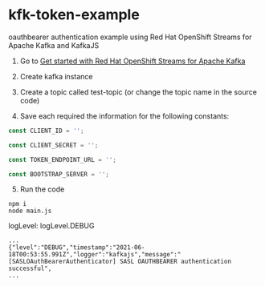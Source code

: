 # kfk-token-example
oauthbearer authentication example using Red Hat OpenShift Streams for Apache Kafka and KafkaJS

1. Go to [Get started with Red Hat OpenShift Streams for Apache Kafka](https://developers.redhat.com/products/red-hat-openshift-streams-for-apache-kafka/getting-started) 

2. Create kafka instance

3. Create a topic called test-topic (or change the topic name in the source code)

4. Save each required the information for the following constants:

```js
const CLIENT_ID = '';

const CLIENT_SECRET = '';

const TOKEN_ENDPOINT_URL = '';

const BOOTSTRAP_SERVER = '';
```

5. Run the code

```
npm i
node main.js
```

logLevel: logLevel.DEBUG

```
...
{"level":"DEBUG","timestamp":"2021-06-18T00:53:55.991Z","logger":"kafkajs","message":"[SASLOAuthBearerAuthenticator] SASL OAUTHBEARER authentication successful",
...
```